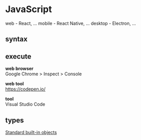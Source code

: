 # JavaScript

web - React, ...
mobile - React Native, ...
desktop - Electron, ...

## syntax

## execute

**web browser**  
Google Chrome > Inspect > Console

**web tool**  
https://codepen.io/  

**tool**  
Visual Studio Code  

## types

[Standard built-in objects](https://developer.mozilla.org/en-US/docs/Web/JavaScript/Reference/Global_Objects)  